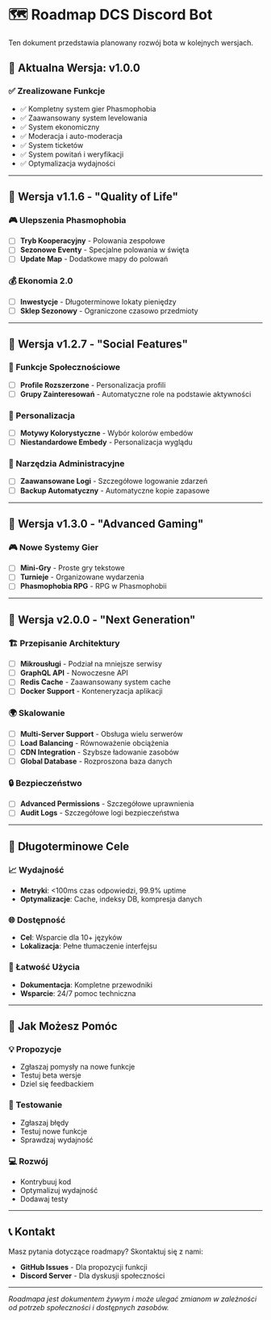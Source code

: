 # 🗺️ Roadmap DCS Discord Bot

Ten dokument przedstawia planowany rozwój bota w kolejnych wersjach.

## 🎯 Aktualna Wersja: v1.0.0

### ✅ Zrealizowane Funkcje

- ✅ Kompletny system gier Phasmophobia
- ✅ Zaawansowany system levelowania
- ✅ System ekonomiczny
- ✅ Moderacja i auto-moderacja
- ✅ System ticketów
- ✅ System powitań i weryfikacji
- ✅ Optymalizacja wydajności

---

## 🚀 Wersja v1.1.6 - "Quality of Life"

### 🎮 Ulepszenia Phasmophobia

- [ ] **Tryb Kooperacyjny** - Polowania zespołowe
- [ ] **Sezonowe Eventy** - Specjalne polowania w święta
- [ ] **Update Map** - Dodatkowe mapy do polowań

### 💰 Ekonomia 2.0

- [ ] **Inwestycje** - Długoterminowe lokaty pieniędzy
- [ ] **Sklep Sezonowy** - Ograniczone czasowo przedmioty

---

## 🌟 Wersja v1.2.7 - "Social Features"

### 👥 Funkcje Społecznościowe

- [ ] **Profile Rozszerzone** - Personalizacja profili
- [ ] **Grupy Zainteresowań** - Automatyczne role na podstawie aktywności

### 🎨 Personalizacja

- [ ] **Motywy Kolorystyczne** - Wybór kolorów embedów
- [ ] **Niestandardowe Embedy** - Personalizacja wyglądu

### 🔧 Narzędzia Administracyjne

- [ ] **Zaawansowane Logi** - Szczegółowe logowanie zdarzeń
- [ ] **Backup Automatyczny** - Automatyczne kopie zapasowe

---

## 🚀 Wersja v1.3.0 - "Advanced Gaming"

### 🎮 Nowe Systemy Gier

- [ ] **Mini-Gry** - Proste gry tekstowe
- [ ] **Turnieje** - Organizowane wydarzenia
- [ ] **Phasmophobia RPG** - RPG w Phasmophobii

---

## 🔮 Wersja v2.0.0 - "Next Generation"

### 🏗️ Przepisanie Architektury

- [ ] **Mikrousługi** - Podział na mniejsze serwisy
- [ ] **GraphQL API** - Nowoczesne API
- [ ] **Redis Cache** - Zaawansowany system cache
- [ ] **Docker Support** - Konteneryzacja aplikacji

### 🌍 Skalowanie

- [ ] **Multi-Server Support** - Obsługa wielu serwerów
- [ ] **Load Balancing** - Równoważenie obciążenia
- [ ] **CDN Integration** - Szybsze ładowanie zasobów
- [ ] **Global Database** - Rozproszona baza danych

### 🔒 Bezpieczeństwo

- [ ] **Advanced Permissions** - Szczegółowe uprawnienia
- [ ] **Audit Logs** - Szczegółowe logi bezpieczeństwa

---

## 🎯 Długoterminowe Cele

### 📈 Wydajność

- **Metryki**: <100ms czas odpowiedzi, 99.9% uptime
- **Optymalizacje**: Cache, indeksy DB, kompresja danych

### 🌐 Dostępność

- **Cel**: Wsparcie dla 10+ języków
- **Lokalizacja**: Pełne tłumaczenie interfejsu

### 🔧 Łatwość Użycia

- **Dokumentacja**: Kompletne przewodniki
- **Wsparcie**: 24/7 pomoc techniczna

---

## 🤝 Jak Możesz Pomóc

### 💡 Propozycje

- Zgłaszaj pomysły na nowe funkcje
- Testuj beta wersje
- Dziel się feedbackiem

### 🐛 Testowanie

- Zgłaszaj błędy
- Testuj nowe funkcje
- Sprawdzaj wydajność

### 💻 Rozwój

- Kontrybuuj kod
- Optymalizuj wydajność
- Dodawaj testy

---

## 📞 Kontakt

Masz pytania dotyczące roadmapy? Skontaktuj się z nami:

- **GitHub Issues** - Dla propozycji funkcji
- **Discord Server** - Dla dyskusji społeczności

---

_Roadmapa jest dokumentem żywym i może ulegać zmianom w zależności od potrzeb społeczności i dostępnych zasobów._
